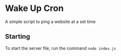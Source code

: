 # Wake Up Cron
A simple script to ping a website at a set time


## Starting
To start the server file, run the command `node index.js`